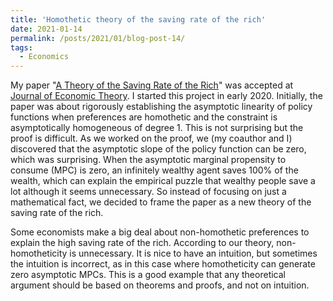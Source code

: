 ```yaml
---
title: 'Homothetic theory of the saving rate of the rich'
date: 2021-01-14
permalink: /posts/2021/01/blog-post-14/
tags:
  - Economics
---
```


My paper "[A Theory of the Saving Rate of the Rich](https://doi.org/10.1016/j.jet.2021.105193)" 
was accepted at [Journal of Economic Theory](https://www.sciencedirect.com/journal/journal-of-economic-theory). I started this project in early 2020.
Initially, the paper was about rigorously establishing the asymptotic linearity of policy functions when preferences are homothetic and
the constraint is asymptotically homogeneous of degree 1. This is not surprising but the proof is difficult. As we worked on the proof, we (my coauthor and I)
discovered that the asymptotic slope of the policy function can be zero, which was surprising. When the asymptotic marginal propensity to consume (MPC) is zero,
an infinitely wealthy agent saves 100% of the wealth, which can explain the empirical puzzle that wealthy people save a lot although it seems unnecessary.
So instead of focusing on just a mathematical fact, we decided to frame the paper as a new theory of the saving rate of the rich.

Some economists make a big deal about non-homothetic preferences to explain the high saving rate of the rich. According to our theory, non-homotheticity is 
unnecessary. It is nice to have an intuition, but sometimes the intuition is incorrect, as in this case where homotheticity can generate zero asymptotic MPCs. 
This is a good example that any theoretical argument should be based on theorems and proofs, and not on intuition.
